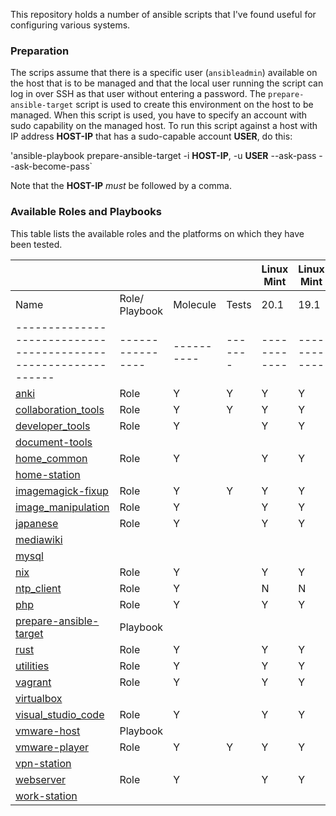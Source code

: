 
This repository holds a number of ansible scripts that I've found useful for configuring various systems.


### Preparation

The scrips assume that there is a specific user (`ansibleadmin`) available on the host that is to be managed and that the local user running the script can log in over SSH as that user without entering a password. The `prepare-ansible-target` script is used to create this environment on the host to be managed. When this script is used, you have to specify an account with sudo capability on the managed host. To run  this script against a host with IP address **HOST-IP** that has a sudo-capable account **USER**, do this:

'ansible-playbook prepare-ansible-target -i **HOST-IP**, -u **USER** --ask-pass --ask-become-pass`

Note that the **HOST-IP** *must* be followed by a comma.


### Available Roles and Playbooks

This table lists the available roles and the platforms on which they have been tested.


|                                                              |                |          |       | Linux Mint | Linux Mint | Ubuntu | Ubuntu | Ubuntu | Debian | Debian | CentOS | CentOS |
|--------------------------------------------------------------|----------------|----------|-------|------------|------------|--------|--------|--------|--------|--------|--------|--------|
| Name                                                         | Role/ Playbook | Molecule | Tests |    20.1    |    19.1    | 20.04  | 18.04  | 16.04  |   10   |    9   |    8   |    7   |
|--------------------------------------------------------------|----------------|----------|-------|------------|------------|--------|--------|--------|--------|--------|--------|--------|
| [anki](roles/anki/README.md)                                 |      Role      |     Y    |   Y   |      Y     |      Y     |    Y   |    Y   |    Y   |    Y   |    Y   |    Y   |    Y   |
| [collaboration_tools](roles/collaboration_tools/README.md)   |      Role      |     Y    |   Y   |      Y     |      Y     |    Y   |    Y   |    N   |    Y   |    Y   |    N   |    N   |
| [developer_tools](roles/developer_tools/README.md)           |      Role      |     Y    |       |      Y     |      Y     |    Y   |    Y   |    Y   |    Y   |    Y   |    Y   |    Y   |
| [document-tools](roles/document-tools/README.md)             |                |          |       |            |            |        |        |        |        |        |        |        |
| [home_common](roles/home_common?README.md)                   |      Role      |     Y    |       |      Y     |      Y     |    Y   |    Y   |    Y   |    Y   |    Y   |    Y   |    Y   |
| [home-station](roles/home-station/REDAME.md)                 |                |          |       |            |            |        |        |        |        |        |        |        |
| [imagemagick-fixup](roles/imagemagick-fixup/README.md)       |      Role      |     Y    |   Y   |      Y     |      Y     |    Y   |    Y   |    Y   |    Y   |    Y   |    Y   |    Y   |
| [image_manipulation](roles/image_manipulation/README.md)     |      Role      |     Y    |       |      Y     |      Y     |    Y   |    Y   |    Y   |    Y   |    Y   |    N   |    N   |
| [japanese](roles/japanese/README.md)                         |      Role      |     Y    |       |      Y     |      Y     |    Y   |    Y   |    Y   |    Y   |    Y   |    N   |    N   |
| [mediawiki](roles/mediawiki/README.md)                       |                |          |       |            |            |        |        |        |        |        |        |        |
| [mysql](roles/mysql/README.md)                               |                |          |       |            |            |        |        |        |        |        |        |        |
| [nix](roles/nix/README.md)                                   |      Role      |     Y    |       |      Y     |      Y     |    Y   |    Y   |    Y   |    Y   |    Y   |    Y   |    Y   |
| [ntp_client](roles/ntp_client/README.md)                     |      Role      |     Y    |       |      N     |      N     |    Y   |    Y   |    Y   |    Y   |    Y   |    N   |    N   |
| [php](roles/php/README.md)                                   |      Role      |     Y    |       |      Y     |      Y     |    Y   |    Y   |    Y   |    Y   |    Y   |    Y   |    Y   |
| [prepare-ansible-target](prepare-ansible-target.README.md)   |    Playbook    |          |       |            |            |        |        |        |        |        |        |        |
| [rust](roles/rust/README.md)                                 |      Role      |     Y    |       |      Y     |      Y     |    Y   |    Y   |    Y   |    Y   |    Y   |    Y   |    Y   |
| [utilities](roles/utilities/README.md)                       |      Role      |     Y    |       |      Y     |      Y     |    Y   |    Y   |    Y   |    N   |    N   |    N   |    N   |
| [vagrant](roles/vagrant/README.md)                           |      Role      |     Y    |       |      Y     |      Y     |    Y   |    Y   |    Y   |    Y   |    Y   |    Y   |    Y   |
| [virtualbox](roles/virtualbox/README.md)                     |                |          |       |            |            |        |        |        |        |        |        |        |
| [visual_studio_code](roles/visual_studio_code/README.md)     |      Role      |     Y    |       |      Y     |      Y     |    Y   |    Y   |    Y   |    Y   |    Y   |    Y   |    Y   |
| [vmware-host](roles/vmware-host/README.md)                   |    Playbook    |          |       |            |            |        |        |        |        |        |        |        |
| [vmware-player](roles/vmware-player/README.md)               |      Role      |     Y    |   Y   |      Y     |      Y     |    Y   |    Y   |    Y   |    Y   |    Y   |    N   |    N   |
| [vpn-station](roles/vpn-station/README.md)                   |                |          |       |            |            |        |        |        |        |        |        |        |
| [webserver](roles/webserver/README.md)                       |      Role      |     Y    |       |      Y     |      Y     |    Y   |    Y   |    Y   |    Y   |    Y   |    Y   |    Y   |
| [work-station](roles/work-station/README.md)                 |                |          |       |            |            |        |        |        |        |        |        |        |